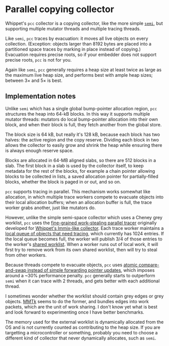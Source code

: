 # Parallel copying collector

Whippet's `pcc` collector is a copying collector, like the more simple
[`semi`](./collector-semi.md), but supporting multiple mutator threads
and multiple tracing threads.

Like `semi`, `pcc` traces by evacuation: it moves all live objects on
every collection.  (Exception:  objects larger than 8192 bytes are
placed into a partitioned space traces by marking in place instead of
copying.)  Evacuation requires precise roots, so if your embedder does
not support precise roots, `pcc` is not for you.

Again like `semi`, `pcc` generally requires a heap size at least twice
as large as the maximum live heap size, and performs best with ample
heap sizes; between 3× and 5× is best.

## Implementation notes

Unlike `semi` which has a single global bump-pointer allocation region,
`pcc` structures the heap into 64-kB blocks.  In this way it supports
multiple mutator threads: mutators do local bump-pointer allocation into
their own block, and when their block is full, they fetch another from
the global store.

The block size is 64 kB, but really it's 128 kB, because each block has
two halves: the active region and the copy reserve.  Dividing each block
in two allows the collector to easily grow and shrink the heap while
ensuring there is always enough reserve space.

Blocks are allocated in 64-MB aligned slabs, so there are 512 blocks in
a slab.  The first block in a slab is used by the collector itself, to
keep metadata for the rest of the blocks, for example a chain pointer
allowing blocks to be collected in lists, a saved allocation pointer for
partially-filled blocks, whether the block is paged in or out, and so
on.

`pcc` supports tracing in parallel.  This mechanism works somewhat like
allocation, in which multiple trace workers compete to evacuate objects
into their local allocation buffers; when an allocation buffer is full,
the trace worker grabs another, just like mutators do.

However, unlike the simple semi-space collector which uses a Cheney grey
worklist, `pcc` uses the [fine-grained work-stealing parallel
tracer](../src/parallel-tracer.h) originally developed for [Whippet's
Immix-like collector](./collector-whippet.md).  Each trace worker
maintains a [local queue of objects that need
tracing](../src/local-worklist.h), which currently has 1024 entries.  If
the local queue becomes full, the worker will publish 3/4 of those
entries to the worker's [shared worklist](../src/shared-worklist.h).
When a worker runs out of local work, it will first try to remove work
from its own shared worklist, then will try to steal from other workers.

Because threads compete to evacuate objects, `pcc` uses [atomic
compare-and-swap instead of simple forwarding pointer
updates](./manual.md#forwarding-objects), which imposes around a ~30%
performance penalty.  `pcc` generally starts to outperform `semi` when
it can trace with 2 threads, and gets better with each additional
thread.

I sometimes wonder whether the worklist should contain grey edges or
grey objects.  [MMTk](https://www.mmtk.io/) seems to do the former, and bundles edges into work
packets, which are the unit of work sharing.  I don't know yet what is
best and look forward to experimenting once I have better benchmarks.

The memory used for the external worklist is dynamically allocated from
the OS and is not currently counted as contributing to the heap size.
If you are targetting a microcontroller or something, probably you need
to choose a different kind of collector that never dynamically
allocates, such as `semi`.
